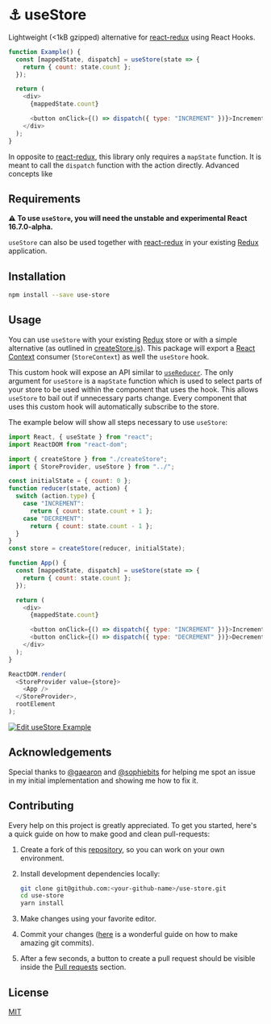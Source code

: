 # ⚓️ useStore

Lightweight (<1kB gzipped) alternative for [react-redux][] using React Hooks.


```js
function Example() {
  const [mappedState, dispatch] = useStore(state => {
    return { count: state.count };
  });

  return (
    <div>
      {mappedState.count}

      <button onClick={() => dispatch({ type: "INCREMENT" })}>Increment</button>
    </div>
  );
}
```

In opposite to [react-redux][], this library only requires a `mapState` function. It is meant to call the `dispatch` function with the action directly. Advanced concepts like

## Requirements

__⚠️ To use `useStore`, you will need the unstable and experimental React 16.7.0-alpha.__

`useStore` can also be used together with [react-redux][] in your existing [Redux][] application.

## Installation

```bash
npm install --save use-store
```

## Usage

You can use `useStore` with your existing [Redux][] store or with a simple alternative (as outlined in [createStore.js](./example/createStore.js)). This package will export
a [React Context](https://reactjs.org/docs/context.html) consumer (`StoreContext`) as well the `useStore` hook.

This custom hook will expose an API similar to [`useReducer`](https://reactjs.org/docs/hooks-reference.html#usereducer). The only argument for `useStore` is a `mapState` function which is used to select parts of your store to be used within the component that uses the hook. This allows `useStore` to bail out if unnecessary parts change. Every component that uses this custom hook will automatically subscribe to the store.

The example below will show all steps necessary to use `useStore`:

```js
import React, { useState } from "react";
import ReactDOM from "react-dom";

import { createStore } from "./createStore";
import { StoreProvider, useStore } from "../";

const initialState = { count: 0 };
function reducer(state, action) {
  switch (action.type) {
    case "INCREMENT":
      return { count: state.count + 1 };
    case "DECREMENT":
      return { count: state.count - 1 };
  }
}
const store = createStore(reducer, initialState);

function App() {
  const [mappedState, dispatch] = useStore(state => {
    return { count: state.count };
  });

  return (
    <div>
      {mappedState.count}

      <button onClick={() => dispatch({ type: "INCREMENT" })}>Increment</button>
      <button onClick={() => dispatch({ type: "DECREMENT" })}>Decrement</button>
    </div>
  );
}

ReactDOM.render(
  <StoreProvider value={store}>
    <App />
  </StoreProvider>,
  rootElement
);
```

[![Edit useStore Example](https://codesandbox.io/static/img/play-codesandbox.svg)](https://codesandbox.io/s/4w406kwy44)

## Acknowledgements

Special thanks to [@gaearon](https://github.com/gaearon) and [@sophiebits](https://github.com/sophiebits) for helping me spot an issue in my initial implementation and showing me how to fix it.

## Contributing

Every help on this project is greatly appreciated. To get you started, here's a quick guide on how to make good and clean pull-requests:

1.  Create a fork of this [repository](https://github.com/philipp-spiess/use-store), so you can work on your own environment.
2.  Install development dependencies locally:

    ```bash
    git clone git@github.com:<your-github-name>/use-store.git
    cd use-store
    yarn install
    ```

3.  Make changes using your favorite editor.
4.  Commit your changes ([here](https://chris.beams.io/posts/git-commit/) is a wonderful guide on how to make amazing git commits).
5.  After a few seconds, a button to create a pull request should be visible inside the [Pull requests](https://github.com/philipp-spiess/use-store/pulls) section.

## License

[MIT](https://github.com/philipp-spiess/use-store/blob/master/README.md)

[Redux]: https://redux.js.org/introduction
[react-redux]: https://github.com/reduxjs/react-redux
